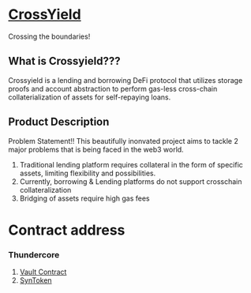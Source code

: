 # [CrossYield]()
Crossing the boundaries!
## What is Crossyield???
Crossyield is a lending and borrowing DeFi protocol that utilizes storage proofs and account abstraction to perform gas-less cross-chain collaterialization of assets for self-repaying loans.
## Product Description
Problem Statement!!
This beautifully inonvated project aims to tackle 2 major problems that is being faced in the web3 world.
1. Traditional lending platform requires collateral in the form of specific assets, limiting flexibility and possibilities. 
2. Currently, borrowing & Lending platforms do not support crosschain collateralization
3. Bridging of assets require high gas fees
# Contract address
### Thundercore
1. [Vault Contract]()
2. [SynToken]()
